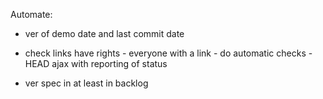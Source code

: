 Automate:

- ver of demo date and last commit date

- check links have rights - everyone with a link - do automatic checks - HEAD ajax with reporting of status

- ver spec in at least in backlog


